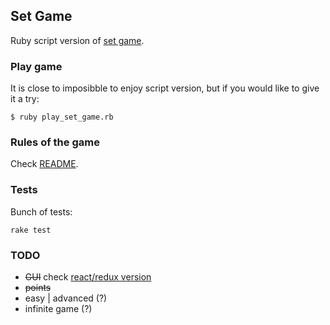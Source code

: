 ## Set Game

Ruby script version of [set game](http://www.setgame.com/).

### Play game

It is close to imposibble to enjoy script version, but if you would like to give it a try:

```
$ ruby play_set_game.rb
```

### Rules of the game

Check [README](https://github.com/aneta-bielska/set_game). 

### Tests

Bunch of tests:

`rake test`

### TODO

* ~~GUI~~ check [react/redux version](http://testingthings.herokuapp.com/)
* ~~points~~
* easy | advanced (?)
* infinite game (?)
